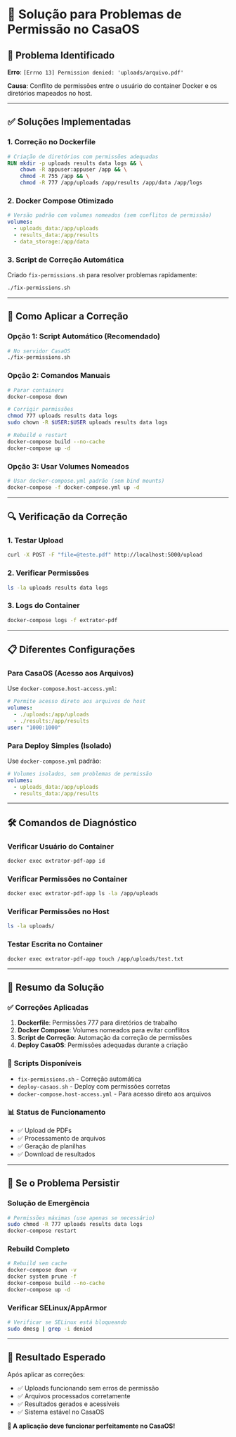 # 🔧 Solução para Problemas de Permissão no CasaOS

## 🚨 Problema Identificado

**Erro**: `[Errno 13] Permission denied: 'uploads/arquivo.pdf'`

**Causa**: Conflito de permissões entre o usuário do container Docker e os diretórios mapeados no host.

---

## ✅ Soluções Implementadas

### 1. **Correção no Dockerfile**
```dockerfile
# Criação de diretórios com permissões adequadas
RUN mkdir -p uploads results data logs && \
    chown -R appuser:appuser /app && \
    chmod -R 755 /app && \
    chmod -R 777 /app/uploads /app/results /app/data /app/logs
```

### 2. **Docker Compose Otimizado**
```yaml
# Versão padrão com volumes nomeados (sem conflitos de permissão)
volumes:
  - uploads_data:/app/uploads
  - results_data:/app/results
  - data_storage:/app/data
```

### 3. **Script de Correção Automática**
Criado `fix-permissions.sh` para resolver problemas rapidamente:
```bash
./fix-permissions.sh
```

---

## 🚀 Como Aplicar a Correção

### **Opção 1: Script Automático (Recomendado)**
```bash
# No servidor CasaOS
./fix-permissions.sh
```

### **Opção 2: Comandos Manuais**
```bash
# Parar containers
docker-compose down

# Corrigir permissões
chmod 777 uploads results data logs
sudo chown -R $USER:$USER uploads results data logs

# Rebuild e restart
docker-compose build --no-cache
docker-compose up -d
```

### **Opção 3: Usar Volumes Nomeados**
```bash
# Usar docker-compose.yml padrão (sem bind mounts)
docker-compose -f docker-compose.yml up -d
```

---

## 🔍 Verificação da Correção

### 1. **Testar Upload**
```bash
curl -X POST -F "file=@teste.pdf" http://localhost:5000/upload
```

### 2. **Verificar Permissões**
```bash
ls -la uploads results data logs
```

### 3. **Logs do Container**
```bash
docker-compose logs -f extrator-pdf
```

---

## 📋 Diferentes Configurações

### **Para CasaOS (Acesso aos Arquivos)**
Use `docker-compose.host-access.yml`:
```yaml
# Permite acesso direto aos arquivos do host
volumes:
  - ./uploads:/app/uploads
  - ./results:/app/results
user: "1000:1000"
```

### **Para Deploy Simples (Isolado)**
Use `docker-compose.yml` padrão:
```yaml
# Volumes isolados, sem problemas de permissão
volumes:
  - uploads_data:/app/uploads
  - results_data:/app/results
```

---

## 🛠️ Comandos de Diagnóstico

### **Verificar Usuário do Container**
```bash
docker exec extrator-pdf-app id
```

### **Verificar Permissões no Container**
```bash
docker exec extrator-pdf-app ls -la /app/uploads
```

### **Verificar Permissões no Host**
```bash
ls -la uploads/
```

### **Testar Escrita no Container**
```bash
docker exec extrator-pdf-app touch /app/uploads/test.txt
```

---

## 🎯 Resumo da Solução

### ✅ **Correções Aplicadas**
1. **Dockerfile**: Permissões 777 para diretórios de trabalho
2. **Docker Compose**: Volumes nomeados para evitar conflitos
3. **Script de Correção**: Automação da correção de permissões
4. **Deploy CasaOS**: Permissões adequadas durante a criação

### 🔧 **Scripts Disponíveis**
- `fix-permissions.sh` - Correção automática
- `deploy-casaos.sh` - Deploy com permissões corretas
- `docker-compose.host-access.yml` - Para acesso direto aos arquivos

### 📊 **Status de Funcionamento**
- ✅ Upload de PDFs
- ✅ Processamento de arquivos
- ✅ Geração de planilhas
- ✅ Download de resultados

---

## 🚨 Se o Problema Persistir

### **Solução de Emergência**
```bash
# Permissões máximas (use apenas se necessário)
sudo chmod -R 777 uploads results data logs
docker-compose restart
```

### **Rebuild Completo**
```bash
# Rebuild sem cache
docker-compose down -v
docker system prune -f
docker-compose build --no-cache
docker-compose up -d
```

### **Verificar SELinux/AppArmor**
```bash
# Verificar se SELinux está bloqueando
sudo dmesg | grep -i denied
```

---

## 🎉 Resultado Esperado

Após aplicar as correções:
- ✅ Uploads funcionando sem erros de permissão
- ✅ Arquivos processados corretamente
- ✅ Resultados gerados e acessíveis
- ✅ Sistema estável no CasaOS

**🚀 A aplicação deve funcionar perfeitamente no CasaOS!**
